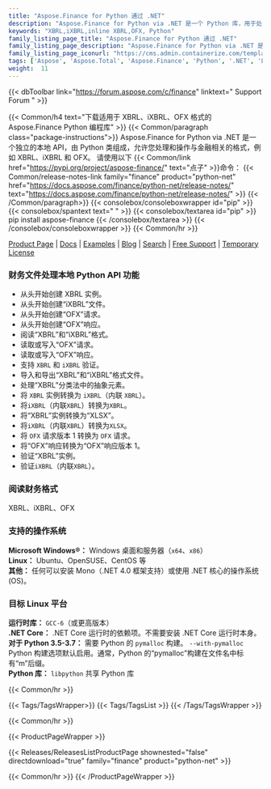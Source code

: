 ```yaml
---
title: "Aspose.Finance for Python 通过 .NET"
description: "Aspose.Finance for Python via .NET 是一个 Python 库，用于处理金融相关格式，包括 XBRL、iXBRL 和 OFX。 Finance Python API 允许读取、编写、编辑和验证财务文件格式。"
keywords: "XBRL,iXBRL,inline XBRL,OFX, Python"
family_listing_page_title: "Aspose.Finance for Python 通过 .NET"
family_listing_page_description: "Aspose.Finance for Python via .NET 是一个 Python 库，用于处理金融相关格式，包括 XBRL、iXBRL 和 OFX。 Finance Python API 允许读取、编写、编辑和验证财务文件格式。"
family_listing_page_iconurl: "https://cms.admin.containerize.com/templates/aspose/img/products/finance/aspose_finance-for-python-net.svg"
tags: ['Aspose', 'Aspose.Total', 'Aspose.Finance', 'Python', '.NET', 'Library', 'Programming', 'Finance', 'XBRL', 'iXBRL', 'OFX', 'inline', 'convert']
weight:  11
---
```


{{< dbToolbar link="https://forum.aspose.com/c/finance" linktext=" Support Forum " >}}

{{< Common/h4 text="下载适用于 XBRL、iXBRL、OFX 格式的 Aspose.Finance Python 编程库"  >}}
{{< Common/paragraph class="package-instructions">}}
Aspose.Finance for Python via .NET 是一个独立的本地 API，由 Python 类组成，允许您处理和操作与金融相关的格式，例如 XBRL、iXBRL 和 OFX。
请使用以下
{{< Common/link href="https://pypi.org/project/aspose-finance/" text="点子"  >}}命令：
{{< Common/release-notes-link family="finance" product="python-net" href="https://docs.aspose.com/finance/python-net/release-notes/" text="https://docs.aspose.com/finance/python-net/release-notes/"  >}}
{{< /Common/paragraph>}}
{{< consolebox/consoleboxwrapper id="pip" >}}
       {{< consolebox/spantext text=" " >}}
       {{< consolebox/textarea id="pip" >}} pip install aspose-finance {{< /consolebox/textarea >}}
{{< /consolebox/consoleboxwrapper >}}
{{< Common/hr >}}

[Product Page](https://products.aspose.com/finance/python-net) | [Docs](https://docs.aspose.com/finance/python-net/) | [Examples](https://github.com/aspose-finance/Aspose.finance-for-Python-via-.NET) | [Blog](https://blog.aspose.com/category/finance/) | [Search](https://search.aspose.com/) | [Free Support](https://forum.aspose.com/c/finance) | [Temporary License](https://purchase.aspose.com/temporary-license)

### 财务文件处理本地 Python API 功能

- 从头开始创建 XBRL 实例。
- 从头开始创建“iXBRL”文件。
- 从头开始创建“OFX”请求。
- 从头开始创建“OFX”响应。
- 阅读“XBRL”和“iXBRL”格式。
- 读取或写入“OFX”请求。
- 读取或写入“OFX”响应。
- 支持 `XBRL` 和 `iXBRL` 验证。
- 导入和导出“XBRL”和“iXBRL”格式文件。
- 处理“XBRL”分类法中的抽象元素。
- 将 `XBRL` 实例转换为 `iXBRL`（内联 `XBRL`）。
- 将`iXBRL`（内联`XBRL`）转换为`XBRL`。
- 将“XBRL”实例转换为“XLSX”。
- 将`iXBRL`（内联`XBRL`）转换为`XLSX`。
- 将 `OFX` 请求版本 1 转换为 `OFX` 请求。
- 将“OFX”响应转换为“OFX”响应版本 1。
- 验证“XBRL”实例。
- 验证`iXBRL`（内联`XBRL`）。

### 阅读财务格式

XBRL、iXBRL、OFX

### 支持的操作系统

**Microsoft Windows®：** Windows 桌面和服务器（`x64`、`x86`）\
**Linux：** Ubuntu、OpenSUSE、CentOS 等\
**其他：** 任何可以安装 Mono（.NET 4.0 框架支持）或使用 .NET 核心的操作系统 (OS)。

### 目标 Linux 平台

**运行时库：** `GCC-6`（或更高版本）\
**.NET Core：** .NET Core 运行时的依赖项。不需要安装 .NET Core 运行时本身。\
**对于 Python 3.5-3.7：** 需要 Python 的 `pymalloc` 构建。 `--with-pymalloc` Python 构建选项默认启用。通常，Python 的“pymalloc”构建在文件名中标有“m”后缀。\
**Python 库：** `libpython` 共享 Python 库

{{< Common/hr >}}

{{< Tags/TagsWrapper>}}
 {{< Tags/TagsList >}}
{{< /Tags/TagsWrapper >}}

{{< Common/hr >}}

{{< ProductPageWrapper >}}
<!-- ReleasesListProductPage-->
   {{< Releases/ReleasesListProductPage shownested="false"  directdownload="true" family="finance" product="python-net" >}}
<!-- /ReleasesListProductPage-->
{{< Common/hr >}}
{{< /ProductPageWrapper >}}

